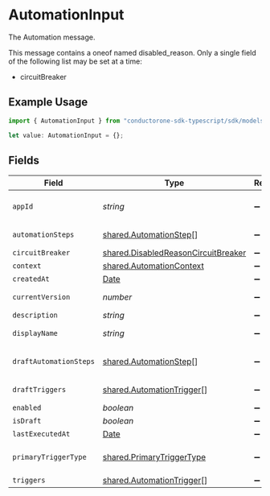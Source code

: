 # AutomationInput

The Automation message.

This message contains a oneof named disabled_reason. Only a single field of the following list may be set at a time:
  - circuitBreaker


## Example Usage

```typescript
import { AutomationInput } from "conductorone-sdk-typescript/sdk/models/shared";

let value: AutomationInput = {};
```

## Fields

| Field                                                                                             | Type                                                                                              | Required                                                                                          | Description                                                                                       |
| ------------------------------------------------------------------------------------------------- | ------------------------------------------------------------------------------------------------- | ------------------------------------------------------------------------------------------------- | ------------------------------------------------------------------------------------------------- |
| `appId`                                                                                           | *string*                                                                                          | :heavy_minus_sign:                                                                                | the app id this workflow_template belongs to                                                      |
| `automationSteps`                                                                                 | [shared.AutomationStep](../../../sdk/models/shared/automationstep.md)[]                           | :heavy_minus_sign:                                                                                | The automationSteps field.                                                                        |
| `circuitBreaker`                                                                                  | [shared.DisabledReasonCircuitBreaker](../../../sdk/models/shared/disabledreasoncircuitbreaker.md) | :heavy_minus_sign:                                                                                | N/A                                                                                               |
| `context`                                                                                         | [shared.AutomationContext](../../../sdk/models/shared/automationcontext.md)                       | :heavy_minus_sign:                                                                                | N/A                                                                                               |
| `createdAt`                                                                                       | [Date](https://developer.mozilla.org/en-US/docs/Web/JavaScript/Reference/Global_Objects/Date)     | :heavy_minus_sign:                                                                                | N/A                                                                                               |
| `currentVersion`                                                                                  | *number*                                                                                          | :heavy_minus_sign:                                                                                | The currentVersion field.                                                                         |
| `description`                                                                                     | *string*                                                                                          | :heavy_minus_sign:                                                                                | The description field.                                                                            |
| `displayName`                                                                                     | *string*                                                                                          | :heavy_minus_sign:                                                                                | The displayName field.                                                                            |
| `draftAutomationSteps`                                                                            | [shared.AutomationStep](../../../sdk/models/shared/automationstep.md)[]                           | :heavy_minus_sign:                                                                                | The draftAutomationSteps field.                                                                   |
| `draftTriggers`                                                                                   | [shared.AutomationTrigger](../../../sdk/models/shared/automationtrigger.md)[]                     | :heavy_minus_sign:                                                                                | The draftTriggers field.                                                                          |
| `enabled`                                                                                         | *boolean*                                                                                         | :heavy_minus_sign:                                                                                | The enabled field.                                                                                |
| `isDraft`                                                                                         | *boolean*                                                                                         | :heavy_minus_sign:                                                                                | The isDraft field.                                                                                |
| `lastExecutedAt`                                                                                  | [Date](https://developer.mozilla.org/en-US/docs/Web/JavaScript/Reference/Global_Objects/Date)     | :heavy_minus_sign:                                                                                | N/A                                                                                               |
| `primaryTriggerType`                                                                              | [shared.PrimaryTriggerType](../../../sdk/models/shared/primarytriggertype.md)                     | :heavy_minus_sign:                                                                                | The primaryTriggerType field.                                                                     |
| `triggers`                                                                                        | [shared.AutomationTrigger](../../../sdk/models/shared/automationtrigger.md)[]                     | :heavy_minus_sign:                                                                                | The triggers field.                                                                               |